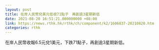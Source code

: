 ```yaml
---
layout: post
title: 在岸人民幣兌美元低收71點子　再創逾3星期新低
date: 2021-08-20 16:51:21.000000000 +08:00
link: https://news.rthk.hk/rthk/ch/component/k2/1606837-20210820.htm
categories: rthk
---
```


在岸人民幣收報6.5元兌1美元，下跌71點子，再創逾3星期新低。

